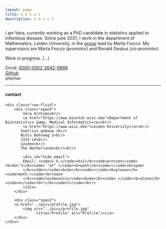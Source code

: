 ```yaml
---
layout: page
title: a b o u t
description: a b o u t
---
```


I am Vera, currently working as a PhD candidate in statistics applied to infectious disease. Since june 2021, I work in the department of Mathematics, Leiden University, in the [group](https://sites.google.com/view/daspo/members) lead by Marta Fiocco. My supervisors are Marta Fiocco (promotor) and Ronald Geskus (co-promotor)

Work in progress. (...)

Orcid: [0000-0002-2642-9898](https://orcid.org/0000-0002-2642-9898)<br/>
[Github](https://github.com/vharntzen)<br/>
she/her

---

<div class="container">
<h4><a name="Contact"></a>contact</h4>

    <div class="row-fluid">
        <div class="span5">
            Vera Arntzen<br/>
            <a href="https://www.biostat.wisc.edu">Department of Biostatistics &amp; Medical Informatics</a><br/>
            <a href="https://www.wisc.edu">Leiden University</a><br/>
           Snellius gebouw <br/>
           Niels Bohrweg 1<br/>
           2333 LA<br/>
           Leiden<br/>
           The Netherlands<br/><br/>

            <div id="hide_email">
            Email: <code>v.h.</code><b>I</b><code>arntzen</code><b>don't</b><code> "at" </code><b>want</b><code></code><b>spam!
            </b><code></code><b>So</b><code></code><b>please</b><code>math.</code><b>leave
            </b><code>leidenuniv</code><b>me</b><code>.</code><b>alone</b><code>n</code><b>!</b><code>l</code><br/>
            </div>
        </div>

        <div class="span2">
        <a href="../pics/profile.jpg">
            <img src="../pics/profile.jpg"
                  title="Profile" alt="Profile"/></a>
        </div>
    </div>
</div>
